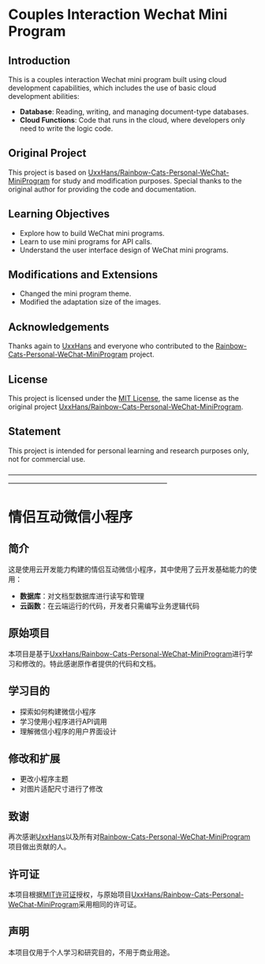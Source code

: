 # Couples Interaction Wechat Mini Program

## Introduction

This is a couples interaction Wechat mini program built using cloud development capabilities, which includes the use of basic cloud development abilities:
- **Database**: Reading, writing, and managing document-type databases.
- **Cloud Functions**: Code that runs in the cloud, where developers only need to write the logic code.

## Original Project

This project is based on [UxxHans/Rainbow-Cats-Personal-WeChat-MiniProgram](https://github.com/UxxHans/Rainbow-Cats-Personal-WeChat-MiniProgram) for study and modification purposes. Special thanks to the original author for providing the code and documentation.

## Learning Objectives

- Explore how to build WeChat mini programs.
- Learn to use mini programs for API calls.
- Understand the user interface design of WeChat mini programs.

## Modifications and Extensions

- Changed the mini program theme.
- Modified the adaptation size of the images.

## Acknowledgements

Thanks again to [UxxHans](https://github.com/UxxHans) and everyone who contributed to the [Rainbow-Cats-Personal-WeChat-MiniProgram](https://github.com/UxxHans/Rainbow-Cats-Personal-WeChat-MiniProgram) project.

## License

This project is licensed under the [MIT License](LICENSE), the same license as the original project [UxxHans/Rainbow-Cats-Personal-WeChat-MiniProgram](https://github.com/UxxHans/Rainbow-Cats-Personal-WeChat-MiniProgram).

## Statement

This project is intended for personal learning and research purposes only, not for commercial use.


———————————————————————————————————————————————————————————


# 情侣互动微信小程序

## 简介

这是使用云开发能力构建的情侣互动微信小程序，其中使用了云开发基础能力的使用：
- **数据库**：对文档型数据库进行读写和管理
- **云函数**：在云端运行的代码，开发者只需编写业务逻辑代码

## 原始项目

本项目是基于[UxxHans/Rainbow-Cats-Personal-WeChat-MiniProgram](https://github.com/UxxHans/Rainbow-Cats-Personal-WeChat-MiniProgram)进行学习和修改的。特此感谢原作者提供的代码和文档。

## 学习目的

- 探索如何构建微信小程序
- 学习使用小程序进行API调用
- 理解微信小程序的用户界面设计

## 修改和扩展

- 更改小程序主题
- 对图片适配尺寸进行了修改

## 致谢

再次感谢[UxxHans](https://github.com/UxxHans)以及所有对[Rainbow-Cats-Personal-WeChat-MiniProgram](https://github.com/UxxHans/Rainbow-Cats-Personal-WeChat-MiniProgram)项目做出贡献的人。

## 许可证

本项目根据[MIT许可证](LICENSE)授权，与原始项目[UxxHans/Rainbow-Cats-Personal-WeChat-MiniProgram](https://github.com/UxxHans/Rainbow-Cats-Personal-WeChat-MiniProgram)采用相同的许可证。

## 声明

本项目仅用于个人学习和研究目的，不用于商业用途。
